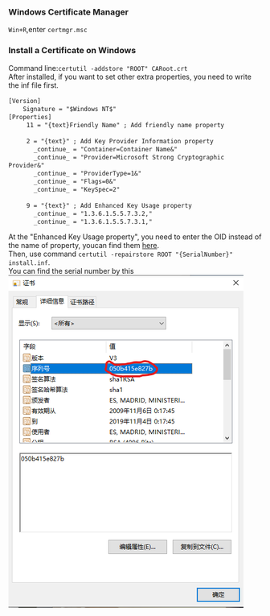 ### Windows Certificate Manager ###
`Win+R`,enter `certmgr.msc`  

### Install a Certificate on Windows ###  
Command line:`certutil -addstore "ROOT" CARoot.crt`  
After installed, if you want to set other extra properties, you need to write the inf file first.
```inf
[Version]
    Signature = "$Windows NT$"
[Properties]
     11 = "{text}Friendly Name" ; Add friendly name property

     2 = "{text}" ; Add Key Provider Information property
       _continue_ = "Container=Container Name&"
       _continue_ = "Provider=Microsoft Strong Cryptographic Provider&"
       _continue_ = "ProviderType=1&"
       _continue_ = "Flags=0&"
       _continue_ = "KeySpec=2"

     9 = "{text}" ; Add Enhanced Key Usage property
       _continue_ = "1.3.6.1.5.5.7.3.2,"
       _continue_ = "1.3.6.1.5.5.7.3.1,"
```  
At the "Enhanced Key Usage property", you need to enter the OID instead of the name of property, youcan find them [here](./OID.txt).  
Then, use command ```certutil -repairstore ROOT "{SerialNumber}" install.inf```.  
You can find the serial number by this
![SerialNumber](img/CertSerialNumber.png)